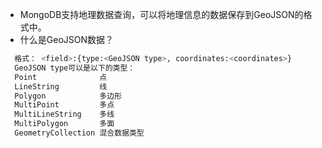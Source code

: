 + MongoDB支持地理数据查询，可以将地理信息的数据保存到GeoJSON的格式中。
+ 什么是GeoJSON数据？
```bash
  格式： <field>:{type:<GeoJSON type>, coordinates:<coordinates>}
  GeoJSON type可以是以下的类型：
  Point              点
  LineString         线
  Polygon            多边形
  MultiPoint         多点
  MultiLineString    多线
  MultiPolygon       多面
  GeometryCollection 混合数据类型
```
